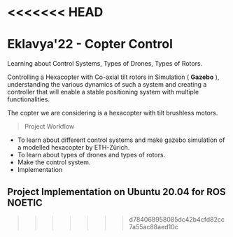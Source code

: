 <<<<<<< HEAD
=======
# Eklavya'22 - Copter Control

Learning about Control Systems, Types of Drones, Types of Rotors.

Controlling a Hexacopter with Co-axial tilt rotors in Simulation ( **Gazebo** ), understanding the various dynamics of such a system and creating a controller that will enable a stable positioning system with multiple functionalities.

The copter we are considering is a hexacopter with tilt brushless motors. 


> Project Workflow
- To learn about different control systems and make gazebo simulation of a modelled hexacopter by ETH-Zürich.
- To learn about types of drones and types of rotors.
- Make the control system.
- Implementation


## Project Implementation on Ubuntu 20.04 for ROS NOETIC
>>>>>>> d784068958085dc42b4cfd82cc7a55ac88aed10c
